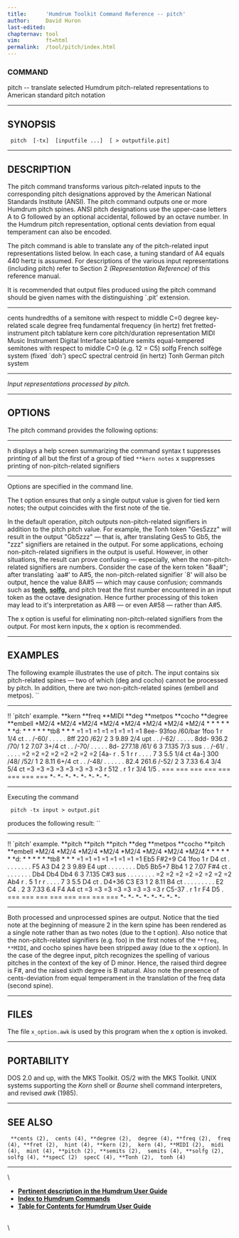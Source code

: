 ```yaml
---
title:		'Humdrum Toolkit Command Reference -- pitch'
author:		David Huron
last-edited:
chapternav:	tool
vim:		ft=html
permalink:	/tool/pitch/index.html
---
```


### COMMAND

<span class="tool">pitch</span> -- translate selected Humdrum pitch-related representations
to American standard pitch notation

------------------------------------------------------------------------

## SYNOPSIS ##

` pitch  [-tx]  [inputfile ...]  [ > outputfile.pit]`

------------------------------------------------------------------------

## DESCRIPTION ##

The <span class="tool">pitch</span> command transforms various pitch-related inputs to the
corresponding pitch designations approved by the American National
Standards Institute (ANSI). The <span class="tool">pitch</span> command outputs one or more
Humdrum <span class="rep">pitch</span> spines. ANSI pitch designations use the upper-case
letters A to G followed by an optional accidental, followed by an octave
number. In the Humdrum <span class="rep">pitch</span> representation, optional cents
deviation from equal temperament can also be encoded.

The <span class="tool">pitch</span> command is able to translate any of the pitch-related
input representations listed below. In each case, a tuning standard of
A4 equals 440 hertz is assumed. For descriptions of the various input
representations (including <span class="rep">pitch</span>) refer to Section 2
*(Representation Reference)* of this reference manual.

It is recommended that output files produced using the <span class="tool">pitch</span> command
should be given names with the distinguishing \`.pit\' extension.

------------ --------------------------------------------------------------------
<span class="rep">cents</span>    hundredths of a semitone with respect to middle C=0
<span class="rep">degree</span>   key-related scale degree
<span class="rep">freq</span>     fundamental frequency (in hertz)
<span class="rep">fret</span>     fretted-instrument pitch tablature
<span class="rep">kern</span>     core pitch/duration representation
<span class="rep">MIDI</span>     Music Instrument Digital Interface tablature
<span class="rep">semits</span>   equal-tempered semitones with respect to middle C=0 (e.g. 12 = C5)
<span class="rep">solfg</span>    French solfège system (fixed \`doh\')
<span class="rep">specC</span>    spectral centroid (in hertz)
<span class="rep">Tonh</span>     German pitch system
------------ --------------------------------------------------------------------

*Input representations processed by <span class="tool">pitch</span>.*

------------------------------------------------------------------------

## OPTIONS ##

The <span class="tool">pitch</span> command provides the following options:

-------- ----------------------------------------------------------------------------
<span class="option">h</span>   displays a help screen summarizing the command syntax
<span class="option">t</span>   suppresses printing of all but the first of a group of tied `**kern notes`
<span class="option">x</span>   suppresses printing of non-pitch-related signifiers
-------- ----------------------------------------------------------------------------

Options are specified in the command line.

The <span class="option">t</span> option ensures that only a single output value is given for
tied <span class="rep">kern</span> notes; the output coincides with the first note of the
tie.

In the default operation, <span class="tool">pitch</span> outputs non-pitch-related signifiers
in addition to the <span class="rep">pitch</span> pitch value. For example, the <span class="rep">Tonh</span>
token \"Ges5zzz\" will result in the output \"Gb5zzz\" &mdash; that is,
after translating Ges5 to Gb5, the \"zzz\" signifiers are retained in
the output. For some applications, echoing non-pitch-related signifiers
in the output is useful. However, in other situations, the result can
prove confusing &mdash; especially, when the non-pitch-related signifiers
are numbers. Consider the case of the <span class="rep">kern</span> token \"8aa\#\"; after
translating \`aa\#\' to A\#5, the non-pitch-related signifier \`8\' will
also be output, hence the value 8A\#5 &mdash; which may cause confusion;
commands such as [**tonh,**](tonh.html) [**solfg,**](solfg.html) and
<span class="tool">pitch</span> treat the first number encountered in an input
token as the octave designation. Hence further processing of this token
may lead to it's interpretation as A\#8 &mdash; or even A\#58 &mdash; rather
than A\#5.

The <span class="option">x</span> option is useful for eliminating non-pitch-related signifiers
from the output. For most <span class="rep">kern</span> inputs, the <span class="option">x</span> option is
recommended.

------------------------------------------------------------------------

## EXAMPLES ##

The following example illustrates the use of <span class="tool">pitch</span>. The input
contains six pitch-related spines &mdash; two of which (<span class="rep">deg</span> and
<span class="rep">cocho</span>) cannot be processed by <span class="tool">pitch</span>. In addition, there are two
non-pitch-related spines (<span class="rep">embell</span> and <span class="rep">metpos</span>). ``

----------------------- ------------ ----------- --------- ------------ ----------- ------------ ------------
!! \`pitch\' example.
\*\*kern                \*\*freq     \*\*MIDI    \*\*deg   \*\*metpos   \*\*cocho   \*\*degree   \*\*embell
\*M2/4                  \*M2/4       \*M2/4      \*M2/4    \*M2/4       \*M2/4      \*M2/4       \*M2/4
\*                      \*           \*          \*        \*           \*          \*d:         \*
\*                      \*           \*          \*        \*tb8        \*          \*           \*
=1                      =1           =1          =1        =1           =1          =1           =1
8ee-                    93foo        /60/bar     1foo      1            r           1/4          ct
.                       .            /-60/       .         .            .           .            .
8ff                     220          /62/        2         3            9.89        2/4          upt
.                       .            /-62/       .         .            .           .            .
8dd-                    936.2        /70/        1         2            7.07        3+/4         ct
.                       .            /-70/       .         .            .           .            .
8d-                     277.18       /61/        6         3            7.135       7/3          sus
.                       .            /-61/       .         .            .           .            .
=2                      =2           =2          =2        =2           =2          =2           =2
\[4a-                   r            .           5         1            r           r            .
.                       .            .           7         3            5.5         1/4          ct
4a-\]                   300          /48/ /52/   1         2            8.11        6+/4         ct
.                       .            /-48/       .         .            .           .            .
.                       82.4 261.6   /-52/       2         3            7.33 6.4    3/4 5/4      ct
=3                      =3           =3          =3        =3           =3          =3           =3
r                       512          .           r         1            r           3/4 1/5      .
===                     ===          ===         ===       ===          ===         ===          ===
\*-                     \*-          \*-         \*-       \*-          \*-         \*-          \*-
----------------------- ------------ ----------- --------- ------------ ----------- ------------ ------------

Executing the command

` pitch -tx input > output.pit`

produces the following result: ``

----------------------- ----------- ----------- --------- ------------ ----------- ----------- ------------
!! \`pitch\' example.
\*\*pitch               \*\*pitch   \*\*pitch   \*\*deg   \*\*metpos   \*\*cocho   \*\*pitch   \*\*embell
\*M2/4                  \*M2/4      \*M2/4      \*M2/4    \*M2/4       \*M2/4      \*M2/4      \*M2/4
\*                      \*          \*          \*        \*           \*          \*d:        \*
\*                      \*          \*          \*        \*tb8        \*          \*          \*
=1                      =1          =1          =1        =1           =1          =1          =1
Eb5                     F\#2+9      C4          1foo      1            r           D4          ct
.                       .           .           .         .            .           .           .
F5                      A3          D4          2         3            9.89        E4          upt
.                       .           .           .         .            .           .           .
Db5                     Bb5+7       Bb4         1         2            7.07        F\#4        ct
.                       .           .           .         .            .           .           .
Db4                     Db4         Db4         6         3            7.135       C\#3        sus
.                       .           .           .         .            .           .           .
=2                      =2          =2          =2        =2           =2          =2          =2
Ab4                     r           .           5         1            r           r           .
.                       .           .           7         3            5.5         D4          ct
.                       D4+36       C3 E3       1         2            8.11        B4          ct
.                       .           .           .         .            .           .           .
.                       E2 C4       .           2         3            7.33 6.4    F4 A4       ct
=3                      =3          =3          =3        =3           =3          =3          =3
r                       C5-37       .           r         1            r           F4 D5       .
===                     ===         ===         ===       ===          ===         ===         ===
\*-                     \*-         \*-         \*-       \*-          \*-         \*-         \*-
----------------------- ----------- ----------- --------- ------------ ----------- ----------- ------------

Both processed and unprocessed spines are output. Notice that the tied
note at the beginning of measure 2 in the <span class="rep">kern</span> spine has been
rendered as a single note rather than as two notes (due to the <span class="option">t</span>
option). Also notice that the non-pitch-related signifiers (e.g. foo) in
the first notes of the `**freq, **MIDI`, and <span class="rep">cocho</span> spines have been
stripped away (due to the <span class="option">x</span> option). In the case of the <span class="rep">degree</span>
input, <span class="tool">pitch</span> recognizes the spelling of various pitches in the
context of the key of D minor. Hence, the raised third degree is F\#,
and the raised sixth degree is B natural. Also note the presence of
cents-deviation from equal temperament in the translation of the
<span class="rep">freq</span> data (second spine).

------------------------------------------------------------------------

## FILES ##

The file `x_option.awk` is used by this program when the <span class="option">x</span> option
is invoked.

------------------------------------------------------------------------

## PORTABILITY ##

DOS 2.0 and up, with the MKS Toolkit. OS/2 with the MKS Toolkit. UNIX
systems supporting the *Korn* shell or *Bourne* shell command
interpreters, and revised *awk* (1985).

------------------------------------------------------------------------

## SEE ALSO ##

` **cents (2),  cents (4), **degree (2),  degree (4), **freq (2),  freq (4), **fret (2),  hint (4), **kern (2),  kern (4), **MIDI (2),  midi (4),  mint (4), **pitch (2), **semits (2),  semits (4), **solfg (2),  solfg (4), **specC (2)  specC (4), **Tonh (2),  tonh (4)`

------------------------------------------------------------------------

\

-   [**Pertinent description in the Humdrum User
    Guide**](../guide04.html#Pitch_Representation)
-   [**Index to Humdrum Commands**](../commands.toc.html)
-   [**Table for Contents for Humdrum User Guide**](../guide.toc.html)

\
\
